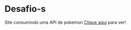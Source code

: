 # Desafio-s
Site consumindo uma API de pokemon
<a Href = 'https://jeff77araujo.github.io/SitePokemon_API/pokemon/'>Clique aqui</a> para ver!

